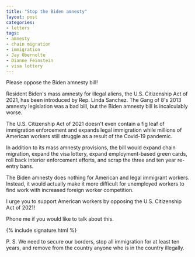 ```yaml
---
title: "Stop the Biden amnesty"
layout: post
categories:
- letters
tags:
- amnesty
- chain migration
- immigration
- Jay Obernolte
- Dianne Feinstein
- visa lottery
---
```


Please oppose the Biden amnesty bill!

Resident Biden's mass amnesty for illegal aliens, the U.S. Citizenship Act of 2021, has been introduced by Rep. Linda Sanchez. The Gang of 8's 2013 amnesty legislation was a bad bill, but the Biden amnesty bill is incalculably worse.

The U.S. Citizenship Act of 2021 doesn't even contain a fig leaf of immigration enforcement and expands legal immigration while millions of American workers still struggle as a result of the Covid-19 pandemic.

In addition to its mass amnesty provisions, the bill would expand chain migration, expand the visa lottery, expand employment-based green cards, roll back interior enforcement efforts, and scrap the three and ten year re-entry bans.

The Biden amnesty does nothing for American and legal immigrant workers. Instead, it would actually make it more difficult for unemployed workers to find work with increased foreign worker competition.

I urge you to support American workers by opposing the U.S. Citizenship Act of 2021!

Phone me if you would like to talk about this.

{% include signature.html %}

P. S. We need to secure our borders, stop all immigration for at least ten years, and remove from the country anyone who is in the country illegally.
